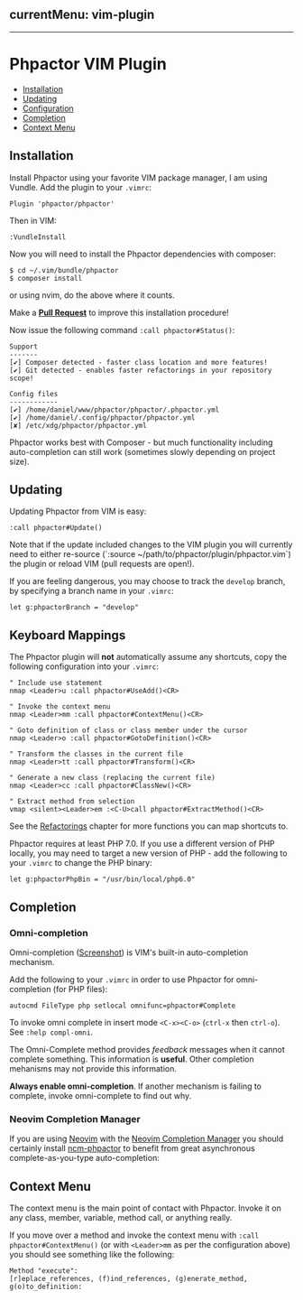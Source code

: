 currentMenu: vim-plugin
---
---
Phpactor VIM Plugin
===================

- [Installation](#installation)
- [Updating](#updating)
- [Configuration](#configuration)
- [Completion](#completion)
- [Context Menu](#context-menu)

Installation
------------

Install Phpactor using your favorite VIM package manager, I am using Vundle.
Add the plugin to your `.vimrc`:

```
Plugin 'phpactor/phpactor'
```

Then in VIM:

```
:VundleInstall
```

Now you will need to install the Phpactor dependencies with composer:

```
$ cd ~/.vim/bundle/phpactor
$ composer install
```

or using nvim, do the above where it counts.

<div class="alert alert-info">
Make a <b><i class="fa fa-github"></i> <a href="https://github.com/phpactor/phpactor">Pull Request</a></b> to improve this
installation procedure!
</div>

Now issue the following command `:call phpactor#Status()`:

```
Support
-------
[✔] Composer detected - faster class location and more features!
[✔] Git detected - enables faster refactorings in your repository scope!

Config files
------------
[✔] /home/daniel/www/phpactor/phpactor/.phpactor.yml
[✔] /home/daniel/.config/phpactor/phpactor.yml
[✘] /etc/xdg/phpactor/phpactor.yml

```

Phpactor works best with Composer - but much functionality including
auto-completion can still work (sometimes slowly depending on project size).

Updating
--------

Updating Phpactor from VIM is easy:

```vim
:call phpactor#Update()
```

<div class="alert alert-warning">
Note that if the update included changes to the VIM plugin you will currently
need to either re-source (`:source ~/path/to/phpactor/plugin/phpactor.vim`) the plugin or reload VIM (pull requests are open!).
</div>

If you are feeling dangerous, you may choose to track the `develop` branch,
by specifying a branch name in your `.vimrc`:

```vim
let g:phpactorBranch = "develop"
```

Keyboard Mappings
-----------------

The Phpactor plugin will **not** automatically assume any shortcuts, copy
the following configuration into your `.vimrc`:

```vimscript
" Include use statement
nmap <Leader>u :call phpactor#UseAdd()<CR>

" Invoke the context menu
nmap <Leader>mm :call phpactor#ContextMenu()<CR>

" Goto definition of class or class member under the cursor
nmap <Leader>o :call phpactor#GotoDefinition()<CR>

" Transform the classes in the current file
nmap <Leader>tt :call phpactor#Transform()<CR>

" Generate a new class (replacing the current file)
nmap <Leader>cc :call phpactor#ClassNew()<CR>

" Extract method from selection
vmap <silent><Leader>em :<C-U>call phpactor#ExtractMethod()<CR>
```

See the [Refactorings](refactorings.md) chapter for more functions you can map
shortcuts to.

Phpactor requires at least PHP 7.0. If you use a different version of PHP
locally, you may need to target a new version of PHP - add the following to
your `.vimrc` to change the PHP binary:

```
let g:phpactorPhpBin = "/usr/bin/local/php6.0"
```

Completion
----------

### Omni-completion

Omni-completion
([Screenshot](./screenshots.html#code-completion)) is
VIM's built-in auto-completion mechanism. 

Add the following to your `.vimrc` in order to use Phpactor for omni-completion (for PHP files):

```vimscript
autocmd FileType php setlocal omnifunc=phpactor#Complete
```

To invoke omni complete in insert mode `<C-x><C-o>` (`ctrl-x` then `ctrl-o`).
See `:help compl-omni`.

<div class="alert alert-info">
<p>
The Omni-Complete method provides <i>feedback</i> messages when it cannot complete something. This information
is <b>useful</b>. Other completion mehanisms may not provide this information.
</p>
<p>
<b>Always enable omni-completion</b>. If another mechanism is failing to complete, invoke omni-complete to find out why.
</p>
</div>

### Neovim Completion Manager

If you are using [Neovim](https://neovim.io/) with the [Neovim Completion
Manager](https://github.com/roxma/nvim-completion-manager) you should certainly
install [ncm-phpactor](https://github.com/roxma/ncm-phpactor) to benefit from
great asynchronous complete-as-you-type auto-completion:

Context Menu
------------

The context menu is the main point of contact with Phpactor. Invoke it on any
class, member, variable, method call, or anything really.

If you move over a method and invoke the context menu with `:call
phpactor#ContextMenu()` (or with `<Leader>mm` as per the configuration above) you
should see something like the following:

```
Method "execute":
[r]eplace_references, (f)ind_references, (g)enerate_method, g(o)to_definition: 
```
